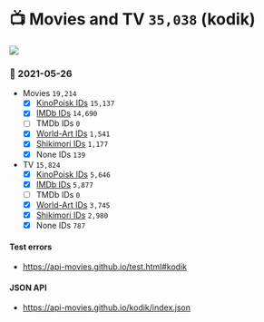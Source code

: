 # :tv: Movies and TV `35,038` (kodik)

<a href="https://API-Movies.github.io"><img src="https://API-Movies.github.io/banner.png?cache"></a>

### :date: 2021-05-26
- Movies `19,214`
  - [x] <a href="https://API-Movies.github.io/kodik/movie_kinopoisk_ids.json">KinoPoisk IDs</a> `15,137`
  - [x] <a href="https://API-Movies.github.io/kodik/movie_imdb_ids.json">IMDb IDs</a> `14,690`
  - [ ] TMDb IDs `0`
  - [x] <a href="https://API-Movies.github.io/kodik/movie_world_art_ids.json">World-Art IDs</a> `1,541`
  - [x] <a href="https://API-Movies.github.io/kodik/movie_shikimori_ids.json">Shikimori IDs</a> `1,177`
  - [x] None IDs `139`
- TV `15,824`
  - [x] <a href="https://API-Movies.github.io/kodik/tv_kinopoisk_ids.json">KinoPoisk IDs</a> `5,646`
  - [x] <a href="https://API-Movies.github.io/kodik/tv_imdb_ids.json">IMDb IDs</a> `5,877`
  - [ ] TMDb IDs `0`
  - [x] <a href="https://API-Movies.github.io/kodik/tv_world_art_ids.json">World-Art IDs</a> `3,745`
  - [x] <a href="https://API-Movies.github.io/kodik/tv_shikimori_ids.json">Shikimori IDs</a> `2,980`
  - [x] None IDs `787`
#### Test errors
- <a href='https://api-movies.github.io/test.html#kodik'>https://api-movies.github.io/test.html#kodik</a>
#### JSON API
- <a href='https://api-movies.github.io/kodik/index.json'>https://api-movies.github.io/kodik/index.json</a>
